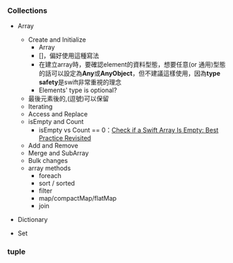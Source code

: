 ### Collections
- Array
	- Create and Initialize
		- Array
		- []，偏好使用這種寫法
		- 在建立array時，要確認element的資料型態，想要任意(or 通用)型態的話可以設定為**Any**或**AnyObject**，但不建議這樣使用，因為**type safety**是swift非常重視的理念
		- Elements' type is optional?
	- 最後元素後的,(逗號)可以保留
	- Iterating
	- Access and Replace
	- isEmpty and Count
		- isEmpty vs Count == 0：[Check if a Swift Array Is Empty: Best Practice Revisited](https://betterprogramming.pub/check-swift-array-is-empty-f15e63bf1026)
	- Add and Remove
	- Merge and SubArray
	- Bulk changes
	- array methods
		- foreach
		- sort / sorted
		- filter
		- map/compactMap/flatMap
		- join
	
- Dictionary
- Set


### tuple